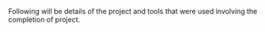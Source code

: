 Following will be details of the project and tools that were used involving the completion of project.
